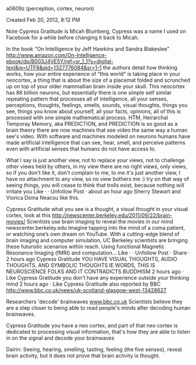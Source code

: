 a0609z (perception, cortex, neuron)

Created Feb 20, 2012, 8:12 PM

Note Cypress Gratitude is Micah Blumberg, Cypress was a name I used on Facebook for a while before changing it back to Micah.

In the book "On Intelligence by Jeff Hawkins and Sandra Blakeslee" http://www.amazon.com/On-Intelligence-ebook/dp/B003J4VE5Y/ref=sr_1_1?s=digital-text&ie=UTF8&qid=1327776084&sr=1-1 the authors detail how thinking works, how your entire experience of "this world" is taking place in your neocortex, a thing that is about the size of a placemat folded and scrunched up on top of your older mammallian brain inside your skull. This neocortex has 86 billion neurons, but essentially there is one simple self similar repeating pattern that processes all of intelligence, all your senses, perceptions, thoughts, feelings, smells, sounds, visual thoughts, things you see, things you know about yourself, all your facts, opinions, all of this is processed with one simple mathematical process. HTM, Heirarchal Temporay Memory, aka PREDICTION, and PREDICTION is so good as a brain theory there are now machines that see video the same way a human see's video. With software and machines modeled on neurons humans have made artificial intelligence that can see, hear, smell, and perceive patterns even with artificial senses that humans do not have access to.

What I say is just another view, not to replace your views, not to challenge other views held by others, in my view there are no right views, only views, so if you don't like it, don't complain to me, to me it's just another view, I have no attachment to any view, so no view bothers me :) try on that way of seeing things, you will cease to think that trolls exist, because nothing will irritate you
Like ·  · Unfollow Post · about an hour ago
Sherry Stewart and Viorica Doina Neacsu like this.

Cypress Gratitude
what you see is a thought, a visual thought in your visual cortex, look at this http://newscenter.berkeley.edu/2011/09/22/brain-movies/
Scientists use brain imaging to reveal the movies in our mind
newscenter.berkeley.edu
Imagine tapping into the mind of a coma patient, or watching one’s own dream on YouTube. With a cutting-edge blend of brain imaging and computer simulation, UC Berkeley scientists are bringing these futuristic scenarios within reach. Using functional Magnetic Resonance Imaging (fMRI) and computation...
Like ·  · Unfollow Post · Share · 2 hours ago
Cypress Gratitude YOU HAVE VISUAL THOUGHTS, AUDIO THOUGHTS, AND SYMBOLIC THOUGHTS IE WORDS, THIS IS NEUROSCIENCE FOLKS AND IT CONTRADICTS BUDDHISM
2 hours ago · Like
Cypress Gratitude you don't have any experience outside your thinking mind
2 hours ago · Like
Cypress Gratitude also reported by BBC http://www.bbc.co.uk/news/uk-scotland-glasgow-west-13428627

Researchers 'decode' brainwaves
www.bbc.co.uk
Scientists believe they are a step closer to being able to read people's minds after decoding human brainwaves.

Cypress Gratitude you have a neo cortex, and part of that neo cortex is dedicated to processing visual information, that's how they are able to listen in on the signal and decode your brainwaves

Dairin: Seeing, hearing, smelling, tasting, feeling (the five senses), reveal brain activity, but it does not prove that brain activity is thought.

